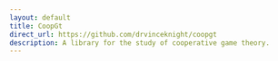 ```yaml
---
layout: default
title: CoopGt
direct_url: https://github.com/drvinceknight/coopgt
description: A library for the study of cooperative game theory.
---
```

